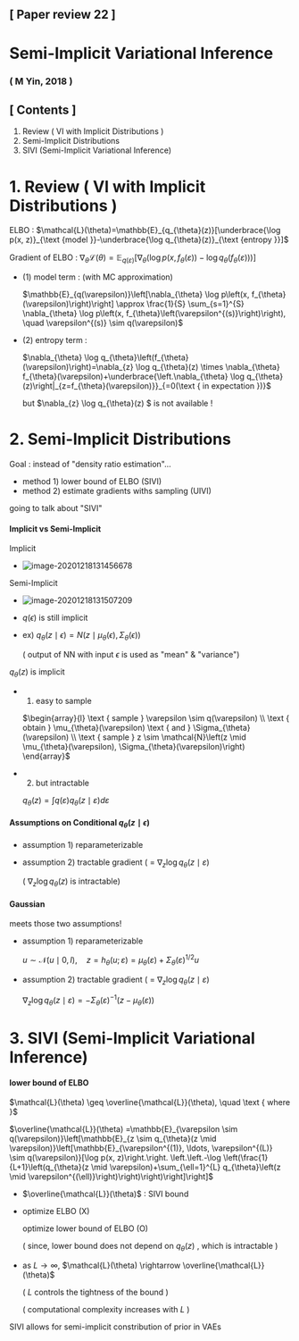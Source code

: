 ## [ Paper review 22 ]

# Semi-Implicit Variational Inference

### ( M Yin, 2018 )



## [ Contents ]

1. Review ( VI with Implicit Distributions )
2. Semi-Implicit Distributions
3. SIVI (Semi-Implicit Variational Inference)



# 1. Review ( VI with Implicit Distributions )

ELBO : $\mathcal{L}(\theta)=\mathbb{E}_{q_{\theta}(z)}[\underbrace{\log p(x, z)}_{\text {model }}-\underbrace{\log q_{\theta}(z)}_{\text {entropy }}]$

Gradient of ELBO : $\nabla_{\theta} \mathcal{L}(\theta)=\mathbb{E}_{q(\varepsilon)}\left[\nabla_{\theta}\left(\log p\left(x, f_{\theta}(\varepsilon)\right)-\log q_{\theta}\left(f_{\theta}(\varepsilon)\right)\right)\right]$

- (1) model term : (with MC approximation)

  $\mathbb{E}_{q(\varepsilon)}\left[\nabla_{\theta} \log p\left(x, f_{\theta}(\varepsilon)\right)\right] \approx \frac{1}{S} \sum_{s=1}^{S} \nabla_{\theta} \log p\left(x, f_{\theta}\left(\varepsilon^{(s)}\right)\right), \quad \varepsilon^{(s)} \sim q(\varepsilon)$

- (2) entropy term : 

  $\nabla_{\theta} \log q_{\theta}\left(f_{\theta}(\varepsilon)\right)=\nabla_{z} \log q_{\theta}(z) \times \nabla_{\theta} f_{\theta}(\varepsilon)+\underbrace{\left.\nabla_{\theta} \log q_{\theta}(z)\right|_{z=f_{\theta}(\varepsilon)}}_{=0(\text { in expectation })}$

  but $\nabla_{z} \log q_{\theta}(z) $ is not available !



# 2. Semi-Implicit Distributions

Goal : instead of "density ratio estimation"...

- method 1) lower bound of ELBO (SIVI)
- method 2) estimate gradients withs sampling (UIVI)

going to talk about  "SIVI"



#### Implicit vs Semi-Implicit

Implicit

- ![image-20201218131456678](C:\Users\LSH\AppData\Roaming\Typora\typora-user-images\image-20201218131456678.png)



Semi-Implicit

- ![image-20201218131507209](C:\Users\LSH\AppData\Roaming\Typora\typora-user-images\image-20201218131507209.png)

- $q(\epsilon)$ is still implicit

- ex) $q_{\theta}(z\mid \epsilon) = N(z \mid \mu_{\theta}(\epsilon), \Sigma_{\theta}(\epsilon))$

  ( output of NN with input $\epsilon$ is used as "mean" & "variance")



$q_{\theta}(z)$ is implicit

- 1) easy to sample

  $\begin{array}{l}
  \text { sample } \varepsilon \sim q(\varepsilon) \\
  \text { obtain } \mu_{\theta}(\varepsilon) \text { and } \Sigma_{\theta}(\varepsilon) \\
  \text { sample } z \sim \mathcal{N}\left(z \mid \mu_{\theta}(\varepsilon), \Sigma_{\theta}(\varepsilon)\right)
  \end{array}$

- 2) but intractable

  $q_{\theta}(z)=\int q(\varepsilon) q_{\theta}(z \mid \varepsilon) d \varepsilon$

  

#### Assumptions on Conditional $q_{\theta}(z\mid \epsilon)$

- assumption 1) reparameterizable

- assumption 2) tractable gradient ( = $\nabla_{z} \log q_{\theta}(z \mid \varepsilon)$ 

  ( $\nabla_{z} \log q_{\theta}(z)$ is intractable)



#### Gaussian

meets those two assumptions!

- assumption 1) reparameterizable

  $u \sim \mathcal{N}(u \mid 0, I), \quad z=h_{\theta}(u ; \varepsilon)=\mu_{\theta}(\varepsilon)+\Sigma_{\theta}(\varepsilon)^{1 / 2} u$

- assumption 2) tractable gradient ( = $\nabla_{z} \log q_{\theta}(z \mid \varepsilon)$ 

  $\nabla_{z} \log q_{\theta}(z \mid \varepsilon)=-\Sigma_{\theta}(\varepsilon)^{-1}\left(z-\mu_{\theta}(\varepsilon)\right)$

  

# 3. SIVI (Semi-Implicit Variational Inference)

#### lower bound of ELBO

$\mathcal{L}(\theta) \geq \overline{\mathcal{L}}(\theta), \quad \text { where }$

$\overline{\mathcal{L}}(\theta) =\mathbb{E}_{\varepsilon \sim q(\varepsilon)}\left[\mathbb{E}_{z \sim q_{\theta}(z \mid \varepsilon)}\left[\mathbb{E}_{\varepsilon^{(1)}, \ldots, \varepsilon^{(L)} \sim q(\varepsilon)}[\log p(x, z)\right.\right.
\left.\left.-\log \left(\frac{1}{L+1}\left(q_{\theta}(z \mid \varepsilon)+\sum_{\ell=1}^{L} q_{\theta}\left(z \mid \varepsilon^{(\ell)}\right)\right)\right)\right]\right]$

- $\overline{\mathcal{L}}(\theta)$ : SIVI bound

- optimize ELBO (X)

  optimize lower bound of ELBO (O)

  ( since, lower bound does not depend on $q_{\theta}(z)$ , which is intractable )

- as $L \rightarrow \infty$, $\mathcal{L}(\theta) \rightarrow \overline{\mathcal{L}}(\theta)$

  ( $L$ controls the tightness of the bound )

  ( computational complexity increases with $L$ )



SIVI allows for semi-implicit constribution of prior in VAEs